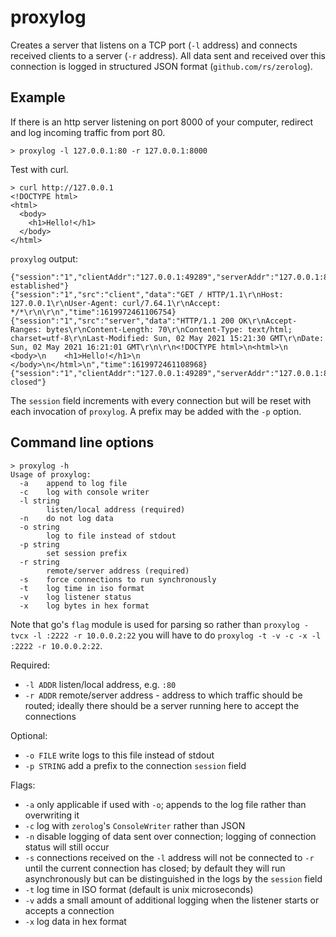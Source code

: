 # proxylog

Creates a server that listens on a TCP port (`-l` address) and connects received clients to a server (`-r` address). All data sent and received over this connection is logged in structured JSON format (`github.com/rs/zerolog`).

## Example

If there is an http server listening on port 8000 of your computer, redirect and log incoming traffic from port 80.

```
> proxylog -l 127.0.0.1:80 -r 127.0.0.1:8000
```

Test with curl.
```
> curl http://127.0.0.1
<!DOCTYPE html>
<html>
  <body>
    <h1>Hello!</h1>
  </body>
</html>
```

`proxylog` output:
```
{"session":"1","clientAddr":"127.0.0.1:49289","serverAddr":"127.0.0.1:8000","time":1619972461106603,"message":"connection established"}
{"session":"1","src":"client","data":"GET / HTTP/1.1\r\nHost: 127.0.0.1\r\nUser-Agent: curl/7.64.1\r\nAccept: */*\r\n\r\n","time":1619972461106754}
{"session":"1","src":"server","data":"HTTP/1.1 200 OK\r\nAccept-Ranges: bytes\r\nContent-Length: 70\r\nContent-Type: text/html; charset=utf-8\r\nLast-Modified: Sun, 02 May 2021 15:21:30 GMT\r\nDate: Sun, 02 May 2021 16:21:01 GMT\r\n\r\n<!DOCTYPE html>\n<html>\n  <body>\n    <h1>Hello!</h1>\n  </body>\n</html>\n","time":1619972461108968}
{"session":"1","clientAddr":"127.0.0.1:49289","serverAddr":"127.0.0.1:8000","time":1619972461109180,"message":"connection closed"}
```

The `session` field increments with every connection but will be reset with each invocation of `proxylog`. A prefix may be added with the `-p` option.

## Command line options

```
> proxylog -h
Usage of proxylog:
  -a	append to log file
  -c	log with console writer
  -l string
    	listen/local address (required)
  -n	do not log data
  -o string
    	log to file instead of stdout
  -p string
    	set session prefix
  -r string
    	remote/server address (required)
  -s	force connections to run synchronously
  -t	log time in iso format
  -v	log listener status
  -x	log bytes in hex format
```

Note that go's `flag` module is used for parsing so rather than `proxylog -tvcx -l :2222 -r 10.0.0.2:22` you will have to do `proxylog -t -v -c -x -l :2222 -r 10.0.0.2:22`.

Required:

- `-l ADDR` listen/local address, e.g. `:80`
- `-r ADDR` remote/server address - address to which traffic should be routed; ideally there should be a server running here to accept the connections

Optional:

- `-o FILE` write logs to this file instead of stdout
- `-p STRING` add a prefix to the connection `session` field

Flags:

- `-a` only applicable if used with `-o`; appends to the log file rather than overwriting it
- `-c` log with `zerolog`'s `ConsoleWriter` rather than JSON
- `-n` disable logging of data sent over connection; logging of connection status will still occur
- `-s` connections received on the `-l` address will not be connected to `-r` until the current connection has closed; by default they will run asynchronously but can be distinguished in the logs by the `session` field
- `-t` log time in ISO format (default is unix microseconds)
- `-v` adds a small amount of additional logging when the listener starts or accepts a connection
- `-x` log data in hex format
